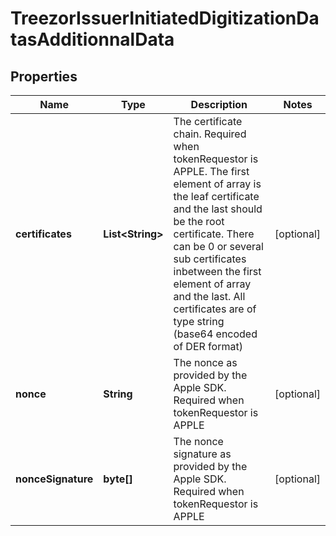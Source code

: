 
# TreezorIssuerInitiatedDigitizationDatasAdditionnalData

## Properties
Name | Type | Description | Notes
------------ | ------------- | ------------- | -------------
**certificates** | **List&lt;String&gt;** | The certificate chain. Required when tokenRequestor is APPLE. The first element of array is the leaf certificate and the last should be the root certificate. There can be 0 or several sub certificates inbetween the first element of array and the last. All certificates are of type string (base64 encoded of DER format) |  [optional]
**nonce** | **String** | The nonce as provided by the Apple SDK. Required when tokenRequestor is APPLE |  [optional]
**nonceSignature** | **byte[]** | The nonce signature as provided by the Apple SDK. Required when tokenRequestor is APPLE |  [optional]




